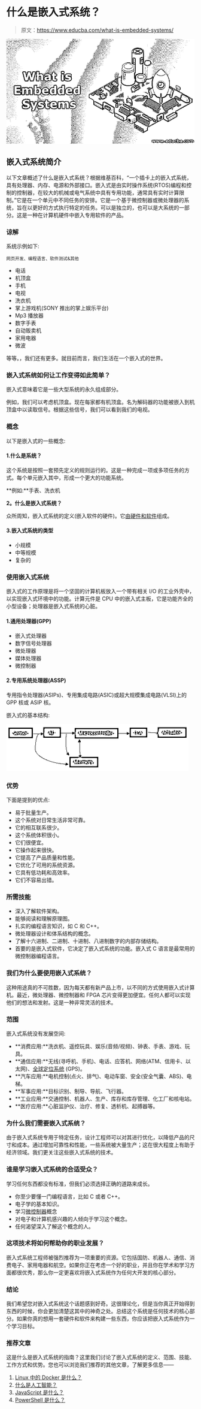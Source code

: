 # 什么是嵌入式系统？

> 原文：<https://www.educba.com/what-is-embedded-systems/>

![What is Embedded Systems](img/14c521e21ce004c7f9ce96557e3ab155.png)



## 嵌入式系统简介

以下文章概述了什么是嵌入式系统？根据维基百科，“一个插卡上的嵌入式系统，具有处理器、内存、电源和外部接口。嵌入式是由实时操作系统(RTOS)编程和控制的控制器，在较大的机械或电气系统中具有专用功能，通常具有实时计算限制。”它是在一个单元中不同任务的安排。它是一个基于微控制器或微处理器的系统，旨在以更好的方式执行特定的任务。可以是独立的，也可以是大系统的一部分。这是一种在计算机硬件中嵌入专用软件的产品。

### 谅解

系统示例如下:

<small>网页开发、编程语言、软件测试&其他</small>

*   电话
*   机顶盒
*   手机
*   电视
*   洗衣机
*   掌上游戏机(SONY 推出的掌上娱乐平台)
*   Mp3 播放器
*   数字手表
*   自动贩卖机
*   家用电器
*   微波

等等。，我们还有更多。就目前而言，我们生活在一个嵌入式的世界。

### 嵌入式系统如何让工作变得如此简单？

嵌入式意味着它是一些大型系统的永久组成部分。

例如，我们可以考虑机顶盒。现在每家都有机顶盒。名为解码器的功能被嵌入到机顶盒中以读取信号。根据这些信号，我们可以看到我们的电视。

### 概念

以下是嵌入式的一些概念:

#### 1.什么是系统？

这个系统是按照一套预先定义的规则运行的。这是一种完成一项或多项任务的方式。每个单元嵌入其中，形成一个更大的功能系统。

**例如:**手表、洗衣机

**2。什么是嵌入式系统？**

众所周知，嵌入式系统的定义(嵌入软件的硬件)。它[由硬件和软件](https://www.educba.com/hardware-vs-software/)组成。

#### 3.嵌入式系统的类型

*   小规模
*   中等规模
*   复杂的

### 使用嵌入式系统

嵌入式的工作原理是将一个坚固的计算机板放入一个带有相关 I/O 的工业外壳中，以实现嵌入式环境中的功能。计算元件是 CPU 中的嵌入式主板，它是功能齐全的小型设备；处理器是嵌入式系统的心脏。

#### 1.通用处理器(GPP)

*   嵌入式处理器
*   数字信号处理器
*   微处理器
*   媒体处理器
*   微控制器

#### 2.专用系统处理器(ASSP)

专用指令处理器(ASIPs)、专用集成电路(ASIC)或超大规模集成电路(VLSI)上的 GPP 核或 ASIP 核。

嵌入式的基本结构:

![Basic Structure of embedded system](img/b8128de1f00c327042f5d386d36231ed.png)



### 优势

下面是提到的优点:

*   易于批量生产。
*   这个系统对日常生活非常可靠。
*   它的相互联系很少。
*   这个系统体积很小。
*   它们很便宜。
*   它操作起来很快。
*   它提高了产品质量和性能。
*   它优化了可用的系统资源。
*   它具有低功耗和高效率。
*   它们不容易出错。

### 所需技能

*   深入了解软件架构。
*   能够阅读和理解原理图。
*   扎实的编程语言知识，如 C 和 C++。
*   微处理器设计和体系结构的概念。
*   了解十六进制、二进制、十进制、八进制数字的内部存储结构。
*   首要的是嵌入式软件，它决定了嵌入式系统的功能。嵌入式 C 语言是最常用的微控制器编程语言。

### 我们为什么要使用嵌入式系统？

这种用途真的不可胜数，因为每天都有新产品上市，以不同的方式使用嵌入式计算机。最近，微处理器、微控制器和 FPGA 芯片变得更加便宜。任何人都可以实现他们的想法和发射。这是一种非常灵活的技术。

### 范围

嵌入式系统没有发展空间:

*   **消费应用:**洗衣机、遥控玩具、娱乐(音频/视频)、钟表、手表、游戏、玩具。
*   **通信应用:**无线(寻呼机、手机)、电话、应答机、网络(ATM、信用卡、以太网)、[全球定位系统](https://www.educba.com/global-positioning-systems/) (GPS)。
*   **汽车应用:**电机控制(点火、排气)、电动车窗、安全(安全气囊、ABS)、电梯。
*   **军事应用:**目标识别、制导、导航、飞行器。
*   **工业应用:**交通控制、机器人、生产、库存和库存管理、化工厂和核电站。
*   **医疗应用:**心脏监护仪、治疗、修复、透析机、起搏器等。

### 为什么我们需要嵌入式系统？

由于嵌入式系统专用于特定任务，设计工程师可以对其进行优化，以降低产品的尺寸和成本。通过增加可靠性和性能，一些系统被大量生产；这在很大程度上有助于经济领域。我们更关注这些嵌入式系统的技术。

### 谁是学习嵌入式系统的合适受众？

学习任何东西都没有标准，但我们必须选择正确的道路来成长。

*   你至少要懂一门编程语言，比如 C 或者 C++。
*   电子学的基本知识。
*   学习[微控制器](https://www.educba.com/what-is-microcontroller/)概念
*   对电子和计算机感兴趣的人倾向于学习这个概念。
*   任何渴望深入了解这个概念的人。

### 这项技术将如何帮助你的职业发展？

嵌入式系统工程师被强烈推荐为一项重要的资源。它包括国防、机器人、通信、消费电子、家用电器和航空。如果你正在考虑一个好的职业，并且你在学术和学习方面都很优秀，那么你一定更喜欢将嵌入式系统作为任何大开发的核心部分。

### 结论

我们希望您对嵌入式系统这个话题感到好奇。这很理论化，但是当你真正开始得到东西的时候，你会更加清楚这其中的神奇之处。总结这个系统是任何技术的核心部分。如果你真的想用一套硬件和软件来构建一些东西，你应该把嵌入式系统作为一个学习目标。

### 推荐文章

这是什么是嵌入式系统的指南？这里我们讨论了嵌入式系统的定义、范围、技能、工作方式和优势。您也可以浏览我们推荐的其他文章，了解更多信息——

1.  [Linux 中的 Docker 是什么？](https://www.educba.com/what-is-docker-in-linux/)
2.  [什么是人工智能？](https://www.educba.com/what-is-artificial-intelligence/)
3.  [JavaScript 是什么？](https://www.educba.com/what-is-javascript/)
4.  [PowerShell 是什么？](https://www.educba.com/what-is-powershell/)





